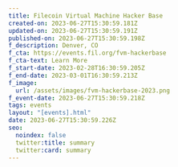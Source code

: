 ```yaml
---
title: Filecoin Virtual Machine Hacker Base
created-on: 2023-06-27T15:30:59.181Z
updated-on: 2023-06-27T15:30:59.191Z
published-on: 2023-06-27T15:30:59.198Z
f_description: Denver, CO
f_cta: https://events.fil.org/fvm-hackerbase
f_cta-text: Learn More
f_start-date: 2023-02-28T16:30:59.205Z
f_end-date: 2023-03-01T16:30:59.213Z
f_image:
  url: /assets/images/fvm-hackerbase-2023.png
f_event-date: 2023-06-27T15:30:59.218Z
tags: events
layout: "[events].html"
date: 2023-06-27T15:30:59.226Z
seo:
  noindex: false
  twitter:title: summary
  twitter:card: summary
---
```

